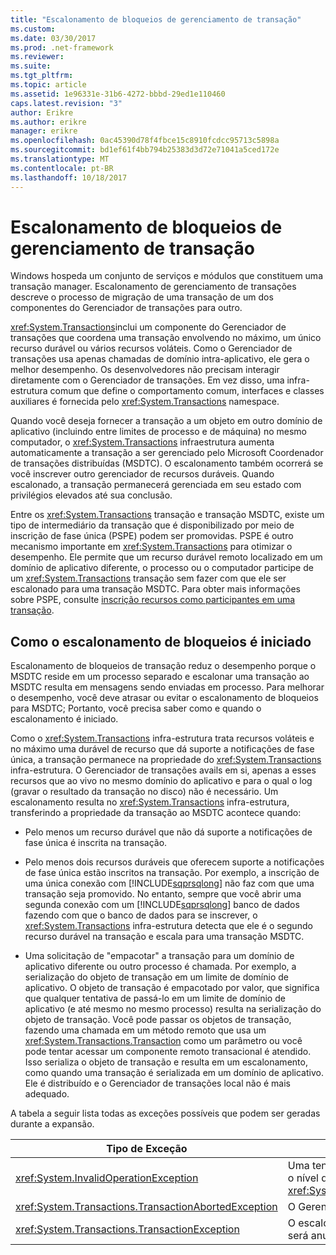 ```yaml
---
title: "Escalonamento de bloqueios de gerenciamento de transação"
ms.custom: 
ms.date: 03/30/2017
ms.prod: .net-framework
ms.reviewer: 
ms.suite: 
ms.tgt_pltfrm: 
ms.topic: article
ms.assetid: 1e96331e-31b6-4272-bbbd-29ed1e110460
caps.latest.revision: "3"
author: Erikre
ms.author: erikre
manager: erikre
ms.openlocfilehash: 0ac45390d78f4fbce15c8910fcdcc95713c5898a
ms.sourcegitcommit: bd1ef61f4bb794b25383d3d72e71041a5ced172e
ms.translationtype: MT
ms.contentlocale: pt-BR
ms.lasthandoff: 10/18/2017
---
```

# <a name="transaction-management-escalation"></a>Escalonamento de bloqueios de gerenciamento de transação
Windows hospeda um conjunto de serviços e módulos que constituem uma transação manager. Escalonamento de gerenciamento de transações descreve o processo de migração de uma transação de um dos componentes do Gerenciador de transações para outro.  
  
 <xref:System.Transactions>inclui um componente do Gerenciador de transações que coordena uma transação envolvendo no máximo, um único recurso durável ou vários recursos voláteis. Como o Gerenciador de transações usa apenas chamadas de domínio intra-aplicativo, ele gera o melhor desempenho. Os desenvolvedores não precisam interagir diretamente com o Gerenciador de transações. Em vez disso, uma infra-estrutura comum que define o comportamento comum, interfaces e classes auxiliares é fornecida pelo <xref:System.Transactions> namespace.  
  
 Quando você deseja fornecer a transação a um objeto em outro domínio de aplicativo (incluindo entre limites de processo e de máquina) no mesmo computador, o <xref:System.Transactions> infraestrutura aumenta automaticamente a transação a ser gerenciado pelo Microsoft Coordenador de transações distribuídas (MSDTC). O escalonamento também ocorrerá se você inscrever outro gerenciador de recursos duráveis. Quando escalonado, a transação permanecerá gerenciada em seu estado com privilégios elevados até sua conclusão.  
  
 Entre os <xref:System.Transactions> transação e transação MSDTC, existe um tipo de intermediário da transação que é disponibilizado por meio de inscrição de fase única (PSPE) podem ser promovidas. PSPE é outro mecanismo importante em <xref:System.Transactions> para otimizar o desempenho. Ele permite que um recurso durável remoto localizado em um domínio de aplicativo diferente, o processo ou o computador participe de um <xref:System.Transactions> transação sem fazer com que ele ser escalonado para uma transação MSDTC. Para obter mais informações sobre PSPE, consulte [inscrição recursos como participantes em uma transação](../../../../docs/framework/data/transactions/enlisting-resources-as-participants-in-a-transaction.md).  
  
## <a name="how-escalation-is-initiated"></a>Como o escalonamento de bloqueios é iniciado  
 Escalonamento de bloqueios de transação reduz o desempenho porque o MSDTC reside em um processo separado e escalonar uma transação ao MSDTC resulta em mensagens sendo enviadas em processo. Para melhorar o desempenho, você deve atrasar ou evitar o escalonamento de bloqueios para MSDTC; Portanto, você precisa saber como e quando o escalonamento é iniciado.  
  
 Como o <xref:System.Transactions> infra-estrutura trata recursos voláteis e no máximo uma durável de recurso que dá suporte a notificações de fase única, a transação permanece na propriedade do <xref:System.Transactions> infra-estrutura. O Gerenciador de transações avails em si, apenas a esses recursos que ao vivo no mesmo domínio do aplicativo e para o qual o log (gravar o resultado da transação no disco) não é necessário. Um escalonamento resulta no <xref:System.Transactions> infra-estrutura, transferindo a propriedade da transação ao MSDTC acontece quando:  
  
-   Pelo menos um recurso durável que não dá suporte a notificações de fase única é inscrita na transação.  
  
-   Pelo menos dois recursos duráveis que oferecem suporte a notificações de fase única estão inscritos na transação. Por exemplo, a inscrição de uma única conexão com [!INCLUDE[sqprsqlong](../../../../includes/sqprsqlong-md.md)] não faz com que uma transação seja promovido. No entanto, sempre que você abrir uma segunda conexão com um [!INCLUDE[sqprsqlong](../../../../includes/sqprsqlong-md.md)] banco de dados fazendo com que o banco de dados para se inscrever, o <xref:System.Transactions> infra-estrutura detecta que ele é o segundo recurso durável na transação e escala para uma transação MSDTC.  
  
-   Uma solicitação de "empacotar" a transação para um domínio de aplicativo diferente ou outro processo é chamada. Por exemplo, a serialização do objeto de transação em um limite de domínio de aplicativo. O objeto de transação é empacotado por valor, que significa que qualquer tentativa de passá-lo em um limite de domínio de aplicativo (e até mesmo no mesmo processo) resulta na serialização do objeto de transação. Você pode passar os objetos de transação, fazendo uma chamada em um método remoto que usa um <xref:System.Transactions.Transaction> como um parâmetro ou você pode tentar acessar um componente remoto transacional é atendido. Isso serializa o objeto de transação e resulta em um escalonamento, como quando uma transação é serializada em um domínio de aplicativo. Ele é distribuído e o Gerenciador de transações local não é mais adequado.  
  
 A tabela a seguir lista todas as exceções possíveis que podem ser geradas durante a expansão.  
  
|Tipo de Exceção|Condição|  
|--------------------|---------------|  
|<xref:System.InvalidOperationException>|Uma tentativa para escalonar uma transação com o nível de isolamento igual a <xref:System.Transactions.IsolationLevel.Snapshot>.|  
|<xref:System.Transactions.TransactionAbortedException>|O Gerenciador de transações está inativo.|  
|<xref:System.Transactions.TransactionException>|O escalonamento de bloqueios falha e o aplicativo será anulado.|
